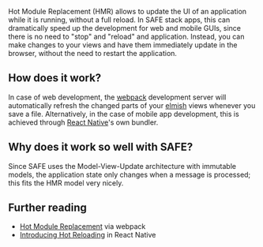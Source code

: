 Hot Module Replacement (HMR) allows to update the UI of an application while it is running, without a full reload. In SAFE stack apps, this can dramatically speed up the development for web and mobile GUIs, since there is no need to "stop" and "reload" and application. Instead, you can make changes to your views and have them immediately update in the browser, without the need to restart the application.

## How does it work?
In case of web development, the [webpack](https://webpack.js.org/) development server will automatically refresh the changed parts of your [elmish](https://github.com/fable-elmish/elmish) views whenever you save a file. Alternatively, in the case of mobile app development, this is achieved through [React Native](https://facebook.github.io/react-native/)'s own bundler.

## Why does it work so well with SAFE?
Since SAFE uses the Model-View-Update architecture with immutable models, the application state only changes when a message is processed; this fits the HMR model very nicely.

## Further reading
* [Hot Module Replacement](https://webpack.js.org/concepts/hot-module-replacement/) via webpack
* [Introducing Hot Reloading](https://facebook.github.io/react-native/blog/2016/03/24/introducing-hot-reloading.html) in React Native
